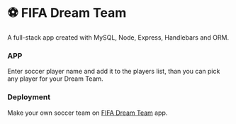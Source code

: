 #  :soccer: FIFA Dream Team

A full-stack app created with MySQL, Node, Express, Handlebars and ORM.


### APP

Enter soccer player name and add it to the players list, than you can pick any player for your Dream Team.


### Deployment

Make your own soccer team on [FIFA Dream Team](https://fifa-dream-team.herokuapp.com/) app.


